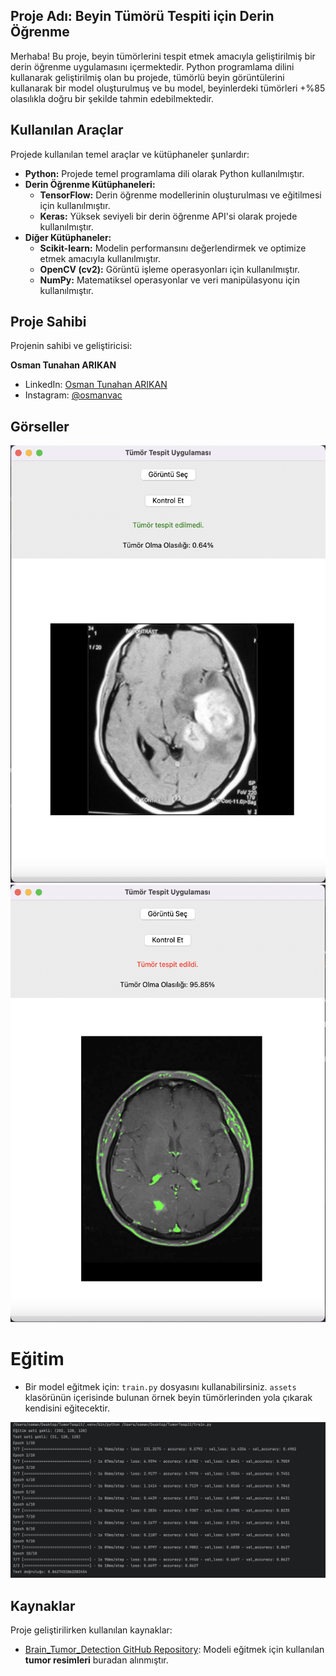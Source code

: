 ## Proje Adı: Beyin Tümörü Tespiti için Derin Öğrenme

Merhaba! Bu proje, beyin tümörlerini tespit etmek amacıyla geliştirilmiş bir derin öğrenme uygulamasını içermektedir. Python programlama dilini kullanarak geliştirilmiş olan bu projede, tümörlü beyin görüntülerini kullanarak bir model oluşturulmuş ve bu model, beyinlerdeki tümörleri +%85 olasılıkla doğru bir şekilde tahmin edebilmektedir.

## Kullanılan Araçlar

Projede kullanılan temel araçlar ve kütüphaneler şunlardır:

- **Python:** Projede temel programlama dili olarak Python kullanılmıştır.
- **Derin Öğrenme Kütüphaneleri:**
  - **TensorFlow:** Derin öğrenme modellerinin oluşturulması ve eğitilmesi için kullanılmıştır.
  - **Keras:** Yüksek seviyeli bir derin öğrenme API'si olarak projede kullanılmıştır.
- **Diğer Kütüphaneler:**
  - **Scikit-learn:** Modelin performansını değerlendirmek ve optimize etmek amacıyla kullanılmıştır.
  - **OpenCV (cv2):** Görüntü işleme operasyonları için kullanılmıştır.
  - **NumPy:** Matematiksel operasyonlar ve veri manipülasyonu için kullanılmıştır.

## Proje Sahibi

Projenin sahibi ve geliştiricisi:

**Osman Tunahan ARIKAN**
- LinkedIn: [Osman Tunahan ARIKAN](https://tr.linkedin.com/in/osman-tunahan-arikan)
- Instagram: [@osmanvac](https://instagram.com/osmanvac)

## Görseller
<img src='https://raw.githubusercontent.com/OsmanTunahan/TumorTespit/main/demo/no_tumor.png' height='700' width='512'>
<br>
<img src='https://raw.githubusercontent.com/OsmanTunahan/TumorTespit/main/demo/tumor.png' height='700' width='512'>

# Eğitim
- Bir model eğitmek için: `train.py` dosyasını kullanabilirsiniz. `assets` klasörünün içerisinde bulunan örnek beyin tümörlerinden yola çıkarak kendisini eğitecektir.
<img src='https://raw.githubusercontent.com/OsmanTunahan/TumorTespit/main/demo/train.png'>

## Kaynaklar

Proje geliştirilirken kullanılan kaynaklar:

- [Brain_Tumor_Detection GitHub Repository](https://github.com/AbderrahimAl/Brain_Tumor_Detection/): Modeli eğitmek için kullanılan **tumor resimleri** buradan alınmıştır.
